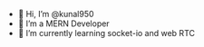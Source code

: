 - 👋 Hi, I’m @kunal950
- 👀 I’m a MERN Developer
- 🌱 I’m currently learning socket-io and web RTC

<!---
kunal950/kunal950 is a ✨ special ✨ repository because its `README.md` (this file) appears on your GitHub profile.
You can click the Preview link to take a look at your changes.
--->
